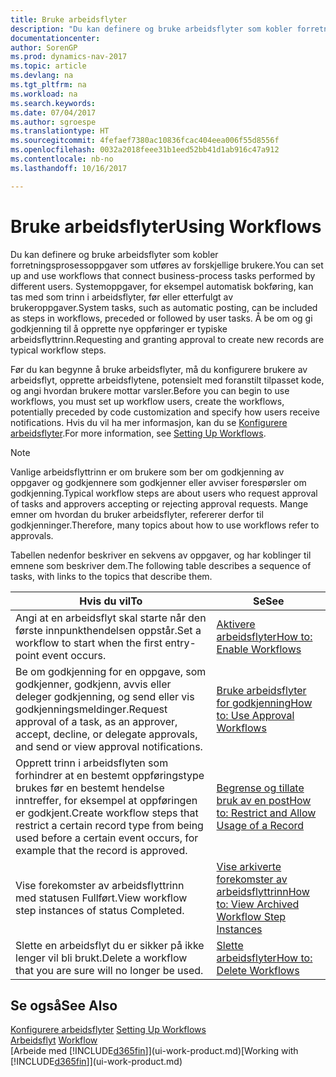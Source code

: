 ```yaml
---
title: Bruke arbeidsflyter
description: "Du kan definere og bruke arbeidsflyter som kobler forretningsprosessoppgaver som utføres av forskjellige brukere. Systemoppgaver, for eksempel automatisk bokføring, kan tas med som trinn i arbeidsflyter, før eller etterfulgt av brukeroppgaver. Å be om og gi godkjenning til å opprette nye oppføringer er typiske arbeidsflyttrinn."
documentationcenter: 
author: SorenGP
ms.prod: dynamics-nav-2017
ms.topic: article
ms.devlang: na
ms.tgt_pltfrm: na
ms.workload: na
ms.search.keywords: 
ms.date: 07/04/2017
ms.author: sgroespe
ms.translationtype: HT
ms.sourcegitcommit: 4fefaef7380ac10836fcac404eea006f55d8556f
ms.openlocfilehash: 0032a2018feee31b1eed52bb41d1ab916c47a912
ms.contentlocale: nb-no
ms.lasthandoff: 10/16/2017

---
```

# <a name="using-workflows"></a><span data-ttu-id="4ac5e-105">Bruke arbeidsflyter</span><span class="sxs-lookup"><span data-stu-id="4ac5e-105">Using Workflows</span></span>
<span data-ttu-id="4ac5e-106">Du kan definere og bruke arbeidsflyter som kobler forretningsprosessoppgaver som utføres av forskjellige brukere.</span><span class="sxs-lookup"><span data-stu-id="4ac5e-106">You can set up and use workflows that connect business-process tasks performed by different users.</span></span> <span data-ttu-id="4ac5e-107">Systemoppgaver, for eksempel automatisk bokføring, kan tas med som trinn i arbeidsflyter, før eller etterfulgt av brukeroppgaver.</span><span class="sxs-lookup"><span data-stu-id="4ac5e-107">System tasks, such as automatic posting, can be included as steps in workflows, preceded or followed by user tasks.</span></span> <span data-ttu-id="4ac5e-108">Å be om og gi godkjenning til å opprette nye oppføringer er typiske arbeidsflyttrinn.</span><span class="sxs-lookup"><span data-stu-id="4ac5e-108">Requesting and granting approval to create new records are typical workflow steps.</span></span>  

 <span data-ttu-id="4ac5e-109">Før du kan begynne å bruke arbeidsflyter, må du konfigurere brukere av arbeidsflyt, opprette arbeidsflytene, potensielt med foranstilt tilpasset kode, og angi hvordan brukere mottar varsler.</span><span class="sxs-lookup"><span data-stu-id="4ac5e-109">Before you can begin to use workflows, you must set up workflow users, create the workflows, potentially preceded by code customization and specify how users receive notifications.</span></span> <span data-ttu-id="4ac5e-110">Hvis du vil ha mer informasjon, kan du se [Konfigurere arbeidsflyter](across-set-up-workflows.md).</span><span class="sxs-lookup"><span data-stu-id="4ac5e-110">For more information, see [Setting Up Workflows](across-set-up-workflows.md).</span></span>  

> [!NOTE]  
>  <span data-ttu-id="4ac5e-111">Vanlige arbeidsflyttrinn er om brukere som ber om godkjenning av oppgaver og godkjennere som godkjenner eller avviser forespørsler om godkjenning.</span><span class="sxs-lookup"><span data-stu-id="4ac5e-111">Typical workflow steps are about users who request approval of tasks and approvers accepting or rejecting approval requests.</span></span> <span data-ttu-id="4ac5e-112">Mange emner om hvordan du bruker arbeidsflyter, refererer derfor til godkjenninger.</span><span class="sxs-lookup"><span data-stu-id="4ac5e-112">Therefore, many topics about how to use workflows refer to approvals.</span></span>  

 <span data-ttu-id="4ac5e-113">Tabellen nedenfor beskriver en sekvens av oppgaver, og har koblinger til emnene som beskriver dem.</span><span class="sxs-lookup"><span data-stu-id="4ac5e-113">The following table describes a sequence of tasks, with links to the topics that describe them.</span></span>  

|<span data-ttu-id="4ac5e-114">**Hvis du vil**</span><span class="sxs-lookup"><span data-stu-id="4ac5e-114">**To**</span></span>|<span data-ttu-id="4ac5e-115">**Se**</span><span class="sxs-lookup"><span data-stu-id="4ac5e-115">**See**</span></span>|  
|------------|-------------|  
|<span data-ttu-id="4ac5e-116">Angi at en arbeidsflyt skal starte når den første innpunkthendelsen oppstår.</span><span class="sxs-lookup"><span data-stu-id="4ac5e-116">Set a workflow to start when the first entry-point event occurs.</span></span>|[<span data-ttu-id="4ac5e-117">Aktivere arbeidsflyter</span><span class="sxs-lookup"><span data-stu-id="4ac5e-117">How to: Enable Workflows</span></span>](across-how-to-enable-workflows.md)|  
|<span data-ttu-id="4ac5e-118">Be om godkjenning for en oppgave, som godkjenner, godkjenn, avvis eller deleger godkjenning, og send eller vis godkjenningsmeldinger.</span><span class="sxs-lookup"><span data-stu-id="4ac5e-118">Request approval of a task, as an approver, accept, decline, or delegate approvals, and send or view approval notifications.</span></span>|[<span data-ttu-id="4ac5e-119">Bruke arbeidsflyter for godkjenning</span><span class="sxs-lookup"><span data-stu-id="4ac5e-119">How to: Use Approval Workflows</span></span>](across-how-use-approval-workflows.md)|  
|<span data-ttu-id="4ac5e-120">Opprett trinn i arbeidsflyten som forhindrer at en bestemt oppføringstype brukes før en bestemt hendelse inntreffer, for eksempel at oppføringen er godkjent.</span><span class="sxs-lookup"><span data-stu-id="4ac5e-120">Create workflow steps that restrict a certain record type from being used before a certain event occurs, for example that the record is approved.</span></span>|[<span data-ttu-id="4ac5e-121">Begrense og tillate bruk av en post</span><span class="sxs-lookup"><span data-stu-id="4ac5e-121">How to: Restrict and Allow Usage of a Record</span></span>](across-how-to-restrict-and-allow-usage-of-a-record.md)|  
|<span data-ttu-id="4ac5e-122">Vise forekomster av arbeidsflyttrinn med statusen Fullført.</span><span class="sxs-lookup"><span data-stu-id="4ac5e-122">View workflow step instances of status Completed.</span></span>|[<span data-ttu-id="4ac5e-123">Vise arkiverte forekomster av arbeidsflyttrinn</span><span class="sxs-lookup"><span data-stu-id="4ac5e-123">How to: View Archived Workflow Step Instances</span></span>](across-how-to-view-archived-workflow-step-instances.md)|  
|<span data-ttu-id="4ac5e-124">Slette en arbeidsflyt du er sikker på ikke lenger vil bli brukt.</span><span class="sxs-lookup"><span data-stu-id="4ac5e-124">Delete a workflow that you are sure will no longer be used.</span></span>|[<span data-ttu-id="4ac5e-125">Slette arbeidsflyter</span><span class="sxs-lookup"><span data-stu-id="4ac5e-125">How to: Delete Workflows</span></span>](across-how-to-delete-workflows.md)|  

## <a name="see-also"></a><span data-ttu-id="4ac5e-126">Se også</span><span class="sxs-lookup"><span data-stu-id="4ac5e-126">See Also</span></span>  
<span data-ttu-id="4ac5e-127">[Konfigurere arbeidsflyter](across-set-up-workflows.md) </span><span class="sxs-lookup"><span data-stu-id="4ac5e-127">[Setting Up Workflows](across-set-up-workflows.md) </span></span>  
<span data-ttu-id="4ac5e-128">[Arbeidsflyt](across-workflow.md) </span><span class="sxs-lookup"><span data-stu-id="4ac5e-128">[Workflow](across-workflow.md) </span></span>  
<span data-ttu-id="4ac5e-129">[Arbeide med [!INCLUDE[d365fin](includes/d365fin_md.md)]](ui-work-product.md)</span><span class="sxs-lookup"><span data-stu-id="4ac5e-129">[Working with [!INCLUDE[d365fin](includes/d365fin_md.md)]](ui-work-product.md)</span></span>

